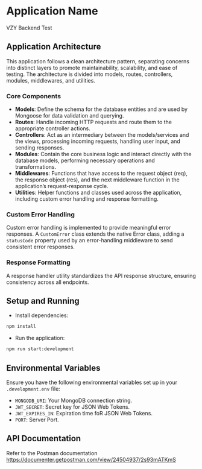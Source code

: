 
# Application Name

VZY Backend Test

## Application Architecture

This application follows a clean architecture pattern, separating concerns into distinct layers to promote maintainability, scalability, and ease of testing. The architecture is divided into models, routes, controllers, modules, middlewares, and utilities.

### Core Components

- **Models**: Define the schema for the database entities and are used by Mongoose for data validation and querying.
- **Routes**: Handle incoming HTTP requests and route them to the appropriate controller actions.
- **Controllers**: Act as an intermediary between the models/services and the views, processing incoming requests, handling user input, and sending responses.
- **Modules**: Contain the core business logic and interact directly with the database models, performing necessary operations and transformations.
- **Middlewares**: Functions that have access to the request object (req), the response object (res), and the next middleware function in the application’s request-response cycle.
- **Utilities**: Helper functions and classes used across the application, including custom error handling and response formatting.

### Custom Error Handling

Custom error handling is implemented to provide meaningful error responses. A `CustomError` class extends the native Error class, adding a `statusCode` property used by an error-handling middleware to send consistent error responses.

### Response Formatting

A response handler utility standardizes the API response structure, ensuring consistency across all endpoints.


## Setup and Running

- Install dependencies:

```bash
npm install
```

- Run the application:

```bash
npm run start:development
```

## Environmental Variables

Ensure you have the following environmental variables set up in your `.development.env` file:

- `MONGODB_URI`: Your MongoDB connection string.
- `JWT_SECRET`: Secret key for JSON Web Tokens.
- `JWT_EXPIRES_IN`: Expiration time foR JSON Web Tokens.
- `PORT`: Server Port.


## API Documentation

Refer to the Postman documentation https://documenter.getpostman.com/view/24504937/2s93mATKmS
